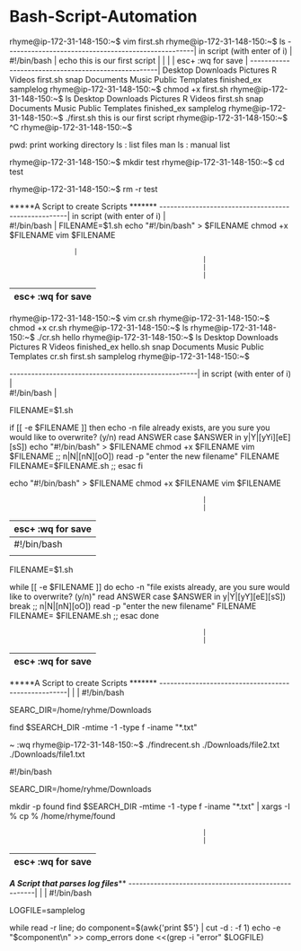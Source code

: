 # Bash-Script-Automation

rhyme@ip-172-31-148-150:~$ vim first.sh
rhyme@ip-172-31-148-150:~$ ls
----------------------------------------------------|
in script	(with enter of i)						|	
#!/bin/bash											|
echo this is our first script						|
													|
													|
													|
esc+ :wq for save									|
----------------------------------------------------|
Desktop    Downloads  Pictures  R          Videos       first.sh   snap
Documents  Music      Public    Templates  finished_ex  samplelog
rhyme@ip-172-31-148-150:~$ chmod +x first.sh
rhyme@ip-172-31-148-150:~$ ls
Desktop    Downloads  Pictures  R          Videos       first.sh   snap
Documents  Music      Public    Templates  finished_ex  samplelog
rhyme@ip-172-31-148-150:~$ ./first.sh
this is our first script
rhyme@ip-172-31-148-150:~$ ^C
rhyme@ip-172-31-148-150:~$ 


pwd: print working directory
ls : list files
man ls : manual list

rhyme@ip-172-31-148-150:~$ mkdir test
rhyme@ip-172-31-148-150:~$ cd test

rhyme@ip-172-31-148-150:~$ rm -r test


*****A Script to create Scripts *******
----------------------------------------------------|
in script	(with enter of i)						|	
#!/bin/bash											|
FILENAME=$1.sh
echo "#!/bin/bash" > $FILENAME
chmod +x $FILENAME
vim $FILENAME

					|
													|
													|
													|
esc+ :wq for save									|
----------------------------------------------------|
rhyme@ip-172-31-148-150:~$ vim cr.sh
rhyme@ip-172-31-148-150:~$ chmod +x cr.sh
rhyme@ip-172-31-148-150:~$ ls
rhyme@ip-172-31-148-150:~$ ./cr.sh hello
rhyme@ip-172-31-148-150:~$ ls
Desktop    Downloads  Pictures  R          Videos  finished_ex  hello.sh   snap
Documents  Music      Public    Templates  cr.sh   first.sh     samplelog
rhyme@ip-172-31-148-150:~$ 





----------------------------------------------------|
in script	(with enter of i)						|	
#!/bin/bash											|


FILENAME=$1.sh

if [[ -e $FILENAME ]]
then
        echo -n file already exists, are you sure you would like to overwrite? (y/n)
        read ANSWER
        case $ANSWER in
                y|Y|[yYi][eE][sS])
                        echo "#!/bin/bash" > $FILENAME
                        chmod +x $FILENAME
                        vim $FILENAME
                        ;;
                n|N|[nN][oO])
                        read -p "enter the new filename" FILENAME
                        FILENAME=$FILENAME.sh
                        ;;
        esac
fi

echo "#!/bin/bash" > $FILENAME
chmod +x $FILENAME
vim $FILENAME

													|
													|
esc+ :wq for save									|
----------------------------------------------------|
#!/bin/bash											|
													|


FILENAME=$1.sh

while [[ -e $FILENAME ]]
do
        echo -n "file exists already, are you sure would like to overwrite? (y/n)"
        read ANSWER
        case $ANSWER in
                y|Y|[yY][eE][sS])
                        break
                        ;;
                n|N|[nN][oO])
                        read -p "enter the new filename" FILENAME
                        FILENAME= $FILENAME.sh
                        ;;
         esac
 done





													|
													|
esc+ :wq for save									|
----------------------------------------------------|


*****A Script to create Scripts *******
----------------------------------------------------|
													|
													|
#!/bin/bash

SEARC_DIR=/home/ryhme/Downloads

find $SEARCH_DIR -mtime -1 -type f -iname "*.txt"


~   :wq
rhyme@ip-172-31-148-150:~$ ./findrecent.sh
./Downloads/file2.txt
./Downloads/file1.txt


#!/bin/bash

SEARC_DIR=/home/ryhme/Downloads

mkdir -p found
find $SEARCH_DIR -mtime -1 -type f -iname "*.txt" | xargs -I % cp % /home/rhyme/found




													|
													|
esc+ :wq for save									|
----------------------------------------------------|


*****A Script that parses log files*******
----------------------------------------------------|
													|
													|
#!/bin/bash

LOGFILE=samplelog

while read -r line;
do
		component=$(awk{'print $5'} | cut -d : -f 1)
		echo -e "$component\n" >> comp_errors 
done <<(grep -i "error" $LOGFILE)




